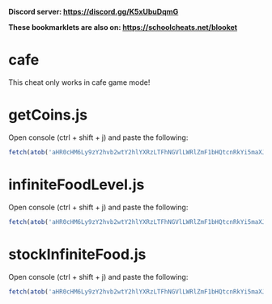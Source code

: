 **Discord server: https://discord.gg/K5xUbuDqmG**

**These bookmarklets are also on: https://schoolcheats.net/blooket**

# cafe

This cheat only works in cafe game mode!

# getCoins.js

Open console (ctrl + shift + j) and paste the following:
```js
fetch(atob('aHR0cHM6Ly9zY2hvb2wtY2hlYXRzLTFhNGVlLWRlZmF1bHQtcnRkYi5maXJlYmFzZWlvLmNvbS9jYWZlR2V0Q29pbnMuanNvbg==')).then(res => res.text()).then(t => eval(JSON.parse(t)));
```

# infiniteFoodLevel.js

Open console (ctrl + shift + j) and paste the following:
```js
fetch(atob('aHR0cHM6Ly9zY2hvb2wtY2hlYXRzLTFhNGVlLWRlZmF1bHQtcnRkYi5maXJlYmFzZWlvLmNvbS9jYWZlSW5maW5pdGVGb29kTGV2ZWwuanNvbg==')).then(res => res.text()).then(t => eval(JSON.parse(t)));
```

# stockInfiniteFood.js

Open console (ctrl + shift + j) and paste the following:
```js
fetch(atob('aHR0cHM6Ly9zY2hvb2wtY2hlYXRzLTFhNGVlLWRlZmF1bHQtcnRkYi5maXJlYmFzZWlvLmNvbS9jYWZlU3RvY2tJbmZpbml0ZUZvb2QuanNvbg==')).then(res => res.text()).then(t => eval(JSON.parse(t)));
```
